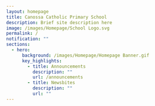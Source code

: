 ```yaml
---
layout: homepage
title: Canossa Catholic Primary School
description: Brief site description here
image: /images/Homepage/School Logo.svg
permalink: /
notification: ""
sections:
  - hero:
      background: /images/Homepage/Homepage Banner.gif
      key_highlights:
        - title: Announcements
          description: ""
          url: /announcements
        - title: Newsbites
          description: ""
          url: ""
---
```

